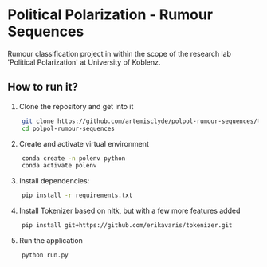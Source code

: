# Political Polarization - Rumour Sequences
Rumour classification project in within the scope of the research lab 'Political Polarization' at University of Koblenz.


## How to run it?

1. Clone the repository and get into it
```bash
    git clone https://github.com/artemisclyde/polpol-rumour-sequences/tree/RvNN-Experiments
    cd polpol-rumour-sequences
```

2. Create and activate virtual environment

```bash
    conda create -n polenv python
    conda activate polenv
```

3. Install dependencies:

```bash
    pip install -r requirements.txt
```

4. Install Tokenizer based on nltk, but with a few more features added
```bash
    pip install git+https://github.com/erikavaris/tokenizer.git
```

5. Run the application

```bashh
    python run.py
```